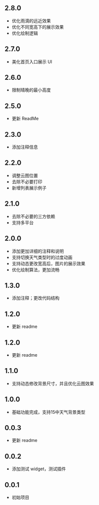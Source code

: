 ## 2.8.0

- 优化雨滴的远近效果
- 优化不同宽高下的展示效果
- 优化绘制逻辑

## 2.7.0

- 美化首页入口展示 UI

## 2.6.0

- 限制晴晚的最小高度

## 2.5.0

- 更新 ReadMe

## 2.3.0

- 添加注释信息

## 2.2.0

- 调整云图位置
- 去除不必要打印
- 新增列表展示例子

## 2.1.0

- 去除不必要的三方依赖
- 支持多平台

## 2.0.0

- 添加更加详细的注释和说明
- 支持切换天气类型时的过度动画
- 支持动态更改宽高后，图片的展示效果
- 优化绘制算法，更加流畅

## 1.3.0

- 添加注释；更改代码结构

## 1.2.0

- 更新 readme

## 1.2.0

- 更新 readme

## 1.1.0

- 支持动态修改背景尺寸，并且优化云图效果

## 1.0.0

- 基础功能完成，支持15中天气背景类型

## 0.0.3

- 更新 readme

## 0.0.2

- 添加测试 widget，测试插件

## 0.0.1

* 初始项目
